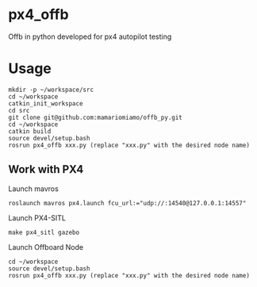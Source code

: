 # px4_offb
Offb in python developed for px4 autopilot testing

# Usage
```
mkdir -p ~/workspace/src
cd ~/workspace
catkin_init_workspace
cd src
git clone git@github.com:mamariomiamo/offb_py.git
cd ~/workspace
catkin build
source devel/setup.bash
rosrun px4_offb xxx.py (replace "xxx.py" with the desired node name)
```
## Work with PX4
Launch mavros

```roslaunch mavros px4.launch fcu_url:="udp://:14540@127.0.0.1:14557"```

Launch PX4-SITL

```make px4_sitl gazebo```

Launch Offboard Node

```
cd ~/workspace
source devel/setup.bash
rosrun px4_offb xxx.py (replace "xxx.py" with the desired node name)
```
